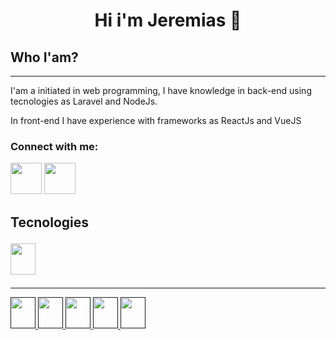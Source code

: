 <h1 align="center"> Hi i'm Jeremias 👋 </h1>

<h2 aling="left"> Who I'am?</h2>
<hr>
<p aling="left"> I'am a initiated in web programming, I have knowledge in back-end using tecnologies as Laravel and NodeJs.</p>
<p> In front-end I have experience with frameworks as ReactJs and VueJS</p>



<h3 align="left"> Connect with me: </h3>


<p align="left">
 <a href="https://www.facebook.com/jeremias.caballero.18/">
<img src="https://i.imgur.com/HfN6WE4.png" height=50></img></a>  <a href="https://www.linkedin.com/in/jeremias-caballero-celan-8211b11a8/ "><img src="https://i.imgur.com/WTNceII.png" height=50></img></a>
</p>

<h2 aling="left">Tecnologies

   <img height="50" width="40" src="https://i.imgur.com/tkBeZ31.png"></img>
</h2>
 <hr>
 <p aling="left">
   <a href="">
        <img height="50" width="40" src="https://i.imgur.com/Wt2jMGJ.png" </img>
   </a>
   <a href="">
        <img height="50" width="40" src="https://i.imgur.com/wy95Ajo.png" </img>
   </a>
     <a href="">
        <img height="50" width="40" src="https://i.imgur.com/SUz9fDP.png" </img>
   </a>
     <a href="">
        <img height="50" width="40" src="https://i.imgur.com/Py6WOaJ.png" </img>
   </a>
     <a href="">
        <img height="50" width="40" src="https://i.imgur.com/B5HDvUe.png" </img>
   </a>
  
  </p>
